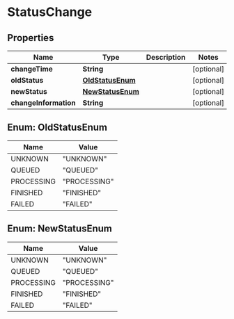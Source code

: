 
# StatusChange

## Properties
Name | Type | Description | Notes
------------ | ------------- | ------------- | -------------
**changeTime** | **String** |  |  [optional]
**oldStatus** | [**OldStatusEnum**](#OldStatusEnum) |  |  [optional]
**newStatus** | [**NewStatusEnum**](#NewStatusEnum) |  |  [optional]
**changeInformation** | **String** |  |  [optional]


<a name="OldStatusEnum"></a>
## Enum: OldStatusEnum
Name | Value
---- | -----
UNKNOWN | &quot;UNKNOWN&quot;
QUEUED | &quot;QUEUED&quot;
PROCESSING | &quot;PROCESSING&quot;
FINISHED | &quot;FINISHED&quot;
FAILED | &quot;FAILED&quot;


<a name="NewStatusEnum"></a>
## Enum: NewStatusEnum
Name | Value
---- | -----
UNKNOWN | &quot;UNKNOWN&quot;
QUEUED | &quot;QUEUED&quot;
PROCESSING | &quot;PROCESSING&quot;
FINISHED | &quot;FINISHED&quot;
FAILED | &quot;FAILED&quot;



